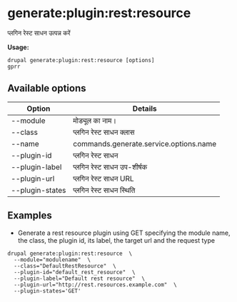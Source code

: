 # generate:plugin:rest:resource
प्लगिन रेस्ट साधन उत्पन्न करें

**Usage:**
```
drupal generate:plugin:rest:resource [options]
gprr
```

## Available options
Option | Details
-------|-------------
--module | मोड्यूल का नाम।
--class | प्लगिन रेस्ट साधन क्लास
--name | commands.generate.service.options.name
--plugin-id | प्लगिन रेस्ट साधन
--plugin-label | प्लगिन रेस्ट साधन उप-शीर्षक
--plugin-url | प्लगिन रेस्ट साधन URL
--plugin-states | प्लगिन रेस्ट साधन स्थिति

## Examples
* Generate a rest resource plugin using GET specifying the module name, the class, the plugin id, its label, the target url and the request type
```
drupal generate:plugin:rest:resource  \
  --module="modulename"  \
  --class="DefaultRestResource"  \
  --plugin-id="default_rest_resource"  \
  --plugin-label="Default rest resource"  \
  --plugin-url="http://rest.resources.example.com"  \
  --plugin-states='GET'
```
